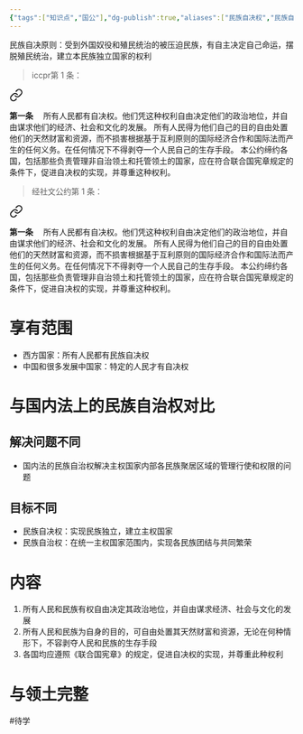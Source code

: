 ```yaml
---
{"tags":["知识点","国公"],"dg-publish":true,"aliases":["民族自决权","民族自决"],"permalink":"/学习笔记studyup/国际公法/民族自决原则/","dgPassFrontmatter":true,"created":"2024-11-06T17:29:05.413+08:00","updated":"2024-11-12T11:44:55.428+08:00"}
---
```


民族自决原则：受到外国奴役和殖民统治的被压迫民族，有自主决定自己命运，摆脱殖民统治，建立本民族独立国家的权利
>iccpr第 1 条：
<div class="transclusion internal-embed is-loaded"><a class="markdown-embed-link" href="////#t1" aria-label="Open link"><svg xmlns="http://www.w3.org/2000/svg" width="24" height="24" viewBox="0 0 24 24" fill="none" stroke="currentColor" stroke-width="2" stroke-linecap="round" stroke-linejoin="round" class="svg-icon lucide-link"><path d="M10 13a5 5 0 0 0 7.54.54l3-3a5 5 0 0 0-7.07-7.07l-1.72 1.71"></path><path d="M14 11a5 5 0 0 0-7.54-.54l-3 3a5 5 0 0 0 7.07 7.07l1.71-1.71"></path></svg></a><div class="markdown-embed">



**第一条**　
所有人民都有自决权。他们凭这种权利自由决定他们的政治地位，并自由谋求他们的经济、社会和文化的发展。
所有人民得为他们自己的目的自由处置他们的天然财富和资源，而不损害根据基于互利原则的国际经济合作和国际法而产生的任何义务。在任何情况下不得剥夺一个人民自己的生存手段。
本公约缔约各国，包括那些负责管理非自治领土和托管领土的国家，应在符合联合国宪章规定的条件下，促进自决权的实现，并尊重这种权利。 

</div></div>


>经社文公约第 1 条：
<div class="transclusion internal-embed is-loaded"><a class="markdown-embed-link" href="////#t1" aria-label="Open link"><svg xmlns="http://www.w3.org/2000/svg" width="24" height="24" viewBox="0 0 24 24" fill="none" stroke="currentColor" stroke-width="2" stroke-linecap="round" stroke-linejoin="round" class="svg-icon lucide-link"><path d="M10 13a5 5 0 0 0 7.54.54l3-3a5 5 0 0 0-7.07-7.07l-1.72 1.71"></path><path d="M14 11a5 5 0 0 0-7.54-.54l-3 3a5 5 0 0 0 7.07 7.07l1.71-1.71"></path></svg></a><div class="markdown-embed">



**第一条**　
所有人民都有自决权。他们凭这种权利自由决定他们的政治地位，并自由谋求他们的经济、社会和文化的发展。
所有人民得为他们自己的目的自由处置他们的天然财富和资源，而不损害根据基于互利原则的国际经济合作和国际法而产生的任何义务。在任何情况下不得剥夺一个人民自己的生存手段。
本公约缔约各国，包括那些负责管理非自治领土和托管领土的国家，应在符合联合国宪章规定的条件下，促进自决权的实现，并尊重这种权利。 

</div></div>

# 享有范围
- 西方国家：所有人民都有民族自决权
- 中国和很多发展中国家：特定的人民才有自决权
# 与国内法上的民族自治权对比
## 解决问题不同
- 国内法的民族自治权解决主权国家内部各民族聚居区域的管理行使和权限的问题
## 目标不同
- 民族自决权：实现民族独立，建立主权国家
- 民族自治权：在统一主权国家范围内，实现各民族团结与共同繁荣
# 内容
1. 所有人民和民族有权自由决定其政治地位，并自由谋求经济、社会与文化的发展
2. 所有人民和民族为自身的目的，可自由处置其天然财富和资源，无论在何种情形下，不容剥夺人民和民族的生存手段
3. 各国均应遵照《联合国宪章》的规定，促进自决权的实现，并尊重此种权利
# 与领土完整
#待学